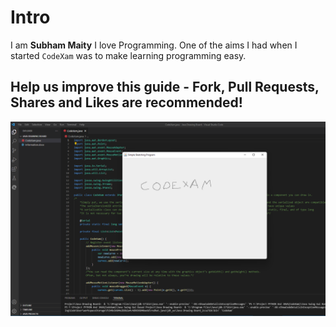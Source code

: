 # Intro
I am **Subham Maity**
I love Programming. One of the aims I had when I started ```CodeXam``` was to make learning programming easy.
## Help us improve this guide - **Fork, Pull Requests, Shares and Likes are recommended**!
![screenshot](https://github.com/Subham-Maity/Java-Swing-GUI-Based-Projects/blob/master/Java%20Drawing%20Board%20V1.0/Version%201/Screenshot.png)
